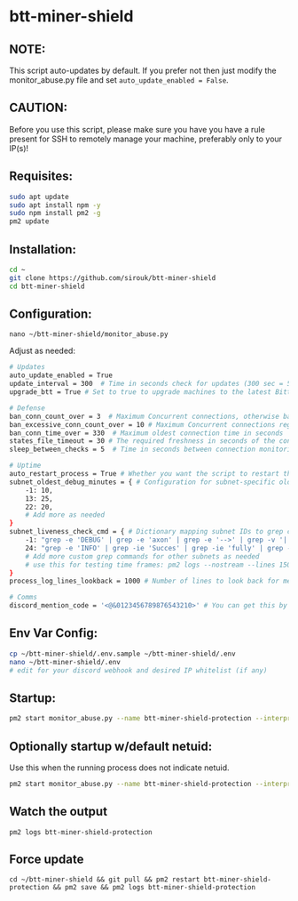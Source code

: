 # btt-miner-shield

## NOTE:
This script auto-updates by default. If you prefer not then just modify the monitor_abuse.py file and set `auto_update_enabled = False`.

## CAUTION:
Before you use this script, please make sure you have you have a rule present for SSH to remotely manage your machine, preferably only to your IP(s)!

## Requisites:
```bash
sudo apt update
sudo apt install npm -y
sudo npm install pm2 -g
pm2 update
```

## Installation:
```bash
cd ~
git clone https://github.com/sirouk/btt-miner-shield
cd btt-miner-shield
```

## Configuration:

`nano ~/btt-miner-shield/monitor_abuse.py`

Adjust as needed:
```bash
# Updates
auto_update_enabled = True
update_interval = 300  # Time in seconds check for updates (300 sec = 5 min)
upgrade_btt = True # Set to true to upgrade machines to the latest Bittensor

# Defense
ban_conn_count_over = 3  # Maximum Concurrent connections, otherwise ban!
ban_excessive_conn_count_over = 10 # Maximum Concurrent connections regardless of port (for a higher threshold)
ban_conn_time_over = 330  # Maximum oldest connection time in seconds
states_file_timeout = 30 # The required freshness in seconds of the connection states file
sleep_between_checks = 5  # Time in seconds between connection monitoring

# Uptime
auto_restart_process = True # Whether you want the script to restart the pm2 process if it is found without meaningful work past a period of time
subnet_oldest_debug_minutes = { # Configuration for subnet-specific oldest debug axon minutes
    -1: 10,
    13: 25,
    22: 20,
    # Add more as needed
}
subnet_liveness_check_cmd = { # Dictionary mapping subnet IDs to grep commands for checking liveness
    -1: "grep -e 'DEBUG' | grep -e 'axon' | grep -e '-->' | grep -v '| 404 |'",
    24: "grep -e 'INFO' | grep -ie 'Succes' | grep -ie 'fully' | grep -ie 'transmitted'",
    # Add more custom grep commands for other subnets as needed
    # use this for testing time frames: pm2 logs --nostream --lines 15000 | grep -e 'DEBUG' | grep -e 'axon' | grep -e '-->' | grep -v '| 404 |'
}
process_log_lines_lookback = 1000 # Number of lines to look back for meaningful work

# Comms
discord_mention_code = '<@&0123456789876543210>' # You can get this by putting a \ in front of a mention and sending a message in the discord GUI client
```

## Env Var Config:
```bash
cp ~/btt-miner-shield/.env.sample ~/btt-miner-shield/.env
nano ~/btt-miner-shield/.env
# edit for your discord webhook and desired IP whitelist (if any)
```


## Startup:
```bash
pm2 start monitor_abuse.py --name btt-miner-shield-protection --interpreter python3 && pm2 save
```

## Optionally startup w/default netuid:
Use this when the running process does not indicate netuid.
```bash
pm2 start monitor_abuse.py --name btt-miner-shield-protection --interpreter python3 -- --netuid 19 && pm2 save
```

## Watch the output
`pm2 logs btt-miner-shield-protection`

## Force update
`cd ~/btt-miner-shield && git pull && pm2 restart btt-miner-shield-protection && pm2 save && pm2 logs btt-miner-shield-protection`
